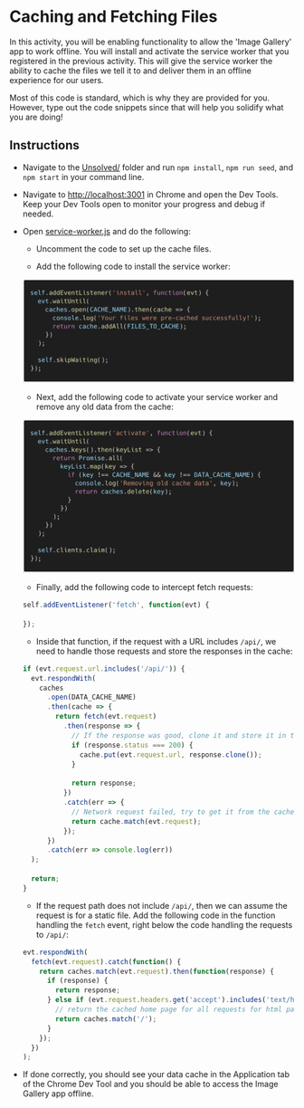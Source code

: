 # Caching and Fetching Files

In this activity, you will be enabling functionality to allow the 'Image Gallery' app to work offline. You will install and activate the service worker that you registered in the previous activity. This will give the service worker the ability to cache the files we tell it to and deliver them in an offline experience for our users. 

Most of this code is standard, which is why they are provided for you. However, type out the code snippets since that will help you solidify what you are doing!

## Instructions

* Navigate to the [Unsolved/](Unsolved/) folder and run `npm install`, `npm run seed`, and `npm start` in your command line.

* Navigate to <http://localhost:3001> in Chrome and open the Dev Tools. Keep your Dev Tools open to monitor your progress and debug if needed.

* Open [service-worker.js](Unsolved/public/service-worker.js) and do the following:

  * Uncomment the code to set up the cache files.

  * Add the following code to install the service worker:

  ![Install service worker](Images/install-code.png)

  * Next, add the following code to activate your service worker and remove any old data from the cache:

  ![Activate service worker](Images/activate-code.png)

  * Finally, add the following code to intercept fetch requests:

  ```js
  self.addEventListener('fetch', function(evt) {
  
  });
  ```

  * Inside that function, if the request with a URL includes `/api/`, we need to handle those requests and store the responses in the cache:

  ```js
  if (evt.request.url.includes('/api/')) {
    evt.respondWith(
      caches
        .open(DATA_CACHE_NAME)
        .then(cache => {
          return fetch(evt.request)
            .then(response => {
              // If the response was good, clone it and store it in the cache.
              if (response.status === 200) {
                cache.put(evt.request.url, response.clone());
              }

              return response;
            })
            .catch(err => {
              // Network request failed, try to get it from the cache.
              return cache.match(evt.request);
            });
        })
        .catch(err => console.log(err))
    );

    return;
  }
  ```

  * If the request path does not include `/api/`, then we can assume the request is for a static file. Add the following code in the function handling the `fetch` event, right below the code handling the requests to `/api/`:

  ```js
  evt.respondWith(
    fetch(evt.request).catch(function() {
      return caches.match(evt.request).then(function(response) {
        if (response) {
          return response;
        } else if (evt.request.headers.get('accept').includes('text/html')) {
          // return the cached home page for all requests for html pages
          return caches.match('/');
        }
      });
    })
  );
  ```

* If done correctly, you should see your data cache in the Application tab of the Chrome Dev Tool and you should be able to access the Image Gallery app offline.